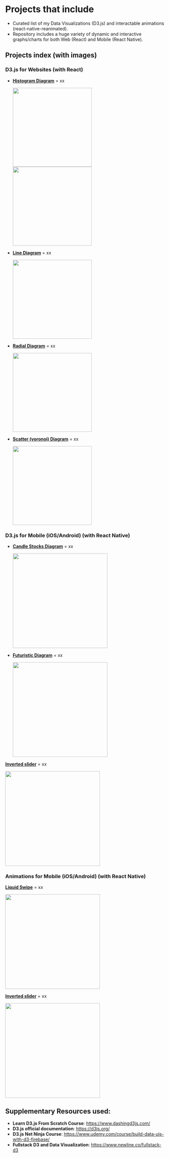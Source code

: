 # Projects that include

- Curated list of my Data Visualizations (D3.js) and interactable animations (react-native-reanimated).
- Repository includes a huge variety of dynamic and interactive graphs/charts for both Web (React) and Mobile (React Native).

## Projects index (with images)

<!--ts-->

### D3.js for Websites (with React)

- [**Histogram Diagram**](./Web-D3/Histogram) = xx

  <img src="/documents/web-bar.chart.gif" height="250"/>
  <img src="/documents/web-bar.chart.2.gif" height="250"/>

- [**Line Diagram**](./Web-D3/LineGraph) = xx

  <img src="/documents/web-line.chart.gif" height="250"/>

- [**Radial Diagram**](./Web-D3/radialChart) = xx

  <img src="/documents/web-line.radar.gif" height="250"/>

- [**Scatter (voronoi) Diagram**](./Web-D3/radialChart) = xx

  <img src="/documents/web-line.voronoi.gif" height="250"/>

### D3.js for Mobile (iOS/Android) (with React Native)

- [**Candle Stocks Diagram**](./React-Native-D3) = xx

  <img src="/documents/mobile-candle.chart.gif" width="300" />

- [**Futuristic Diagram**](./React-Native-D3) = xx

  <img src="/documents/mobile-futuristic.graph.gif" width="300" />

[**Inverted slider**](./React-Native-D3) = xx

  <img src="/documents/mobile-inter.chart.gif" width="300" />

### Animations for Mobile (iOS/Android) (with React Native)

[**Liquid Swipe**](./React-Native-D3) = xx

  <img src="/documents/mobile-liquid.swipe.gif" width="300" />

[**Inverted slider**](./React-Native-D3) = xx

  <img src="/documents/mobile-inverted.slider.gif" width="300" />

<!--te-->

## Supplementary Resources used:

- **Learn D3.js From Scratch Course**: https://www.dashingd3js.com/
- **D3.js official documentation**: https://d3js.org/
- **D3.js Net Ninja Course**: https://www.udemy.com/course/build-data-uis-with-d3-firebase/
- **Fullstack D3 and Data Visualization**: https://www.newline.co/fullstack-d3
